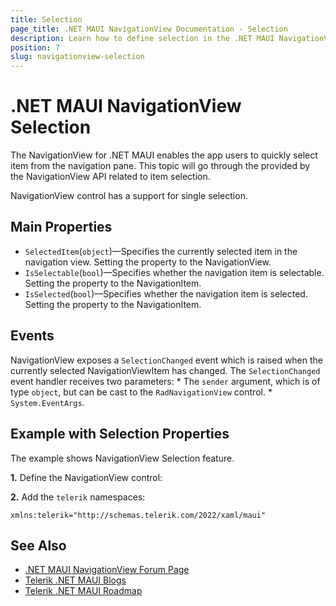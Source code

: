 ```yaml
---
title: Selection
page_title: .NET MAUI NavigationView Documentation - Selection
description: Learn how to define selection in the .NET MAUI NavigationView control.
position: 7
slug: navigationview-selection
---
```


# .NET MAUI NavigationView Selection

The NavigationView for .NET MAUI enables the app users to quickly select item from the navigation pane. This topic will go through the provided by the NavigationView API related to item selection.

NavigationView control has a support for single selection. 

## Main Properties

* `SelectedItem`(`object`)&mdash;Specifies the currently selected item in the navigation view. Setting the property to the NavigationView.
* `IsSelectable`(`bool`)&mdash;Specifies whether the navigation item is selectable. Setting the property to the NavigationItem.
* `IsSelected`(`bool`)&mdash;Specifies whether the navigation item is selected. Setting the property to the NavigationItem.

## Events

NavigationView exposes a `SelectionChanged` event which is raised when the currently selected NavigationViewItem has changed. The `SelectionChanged` event handler receives two parameters:
	* The `sender` argument, which is of type `object`, but can be cast to the `RadNavigationView` control.
	* `System.EventArgs`.

## Example with Selection Properties

The example shows NavigationView Selection feature. 

**1.** Define the NavigationView control:

<snippet id='navigationview-selection' />

**2.** Add the `telerik` namespaces:

```XAML
xmlns:telerik="http://schemas.telerik.com/2022/xaml/maui"
```

## See Also

- [.NET MAUI NavigationView Forum Page](https://www.telerik.com/forums/maui?tagId=1978)
- [Telerik .NET MAUI Blogs](https://www.telerik.com/blogs/mobile-net-maui)
- [Telerik .NET MAUI Roadmap](https://www.telerik.com/support/whats-new/maui-ui/roadmap)
